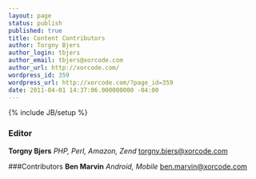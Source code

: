 ```yaml
---
layout: page
status: publish
published: true
title: Content Contributors
author: Torgny Bjers
author_login: tbjers
author_email: tbjers@xorcode.com
author_url: http://xorcode.com/
wordpress_id: 359
wordpress_url: http://xorcode.com/?page_id=359
date: 2011-04-01 14:37:06.000000000 -04:00
---
```


{% include JB/setup %}

### Editor
**Torgny Bjers**
*PHP, Perl, Amazon, Zend*
torgny.bjers@xorcode.com

###Contributors
**Ben Marvin**
*Android, Mobile*
ben.marvin@xorcode.com
